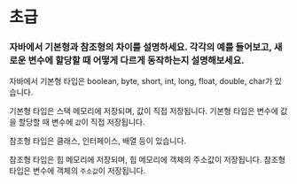 # 초급
### 자바에서 기본형과 참조형의 차이를 설명하세요. 각각의 예를 들어보고, 새로운 변수에 할당할 때 어떻게 다르게 동작하는지 설명해보세요.

자바에서 기본형 타입은 boolean, byte, short, int, long, float, double, char가 있습니다. 

기본형 타입은 스택 메모리에 저장되며, 값이 직접 저장됩니다. 기본형 타입은 변수에 값을 할당할 때 변수에 `값`이 직접 저장됩니다.

참조형 타입은 클래스, 인터페이스, 배열 등이 있습니다. 

참조형 타입은 힙 메모리에 저장되며, 힙 메모리에 객체의 주소값이 저장됩니다. 참조형 타입은 변수에 객체의 `주소값`이 저장됩니다.